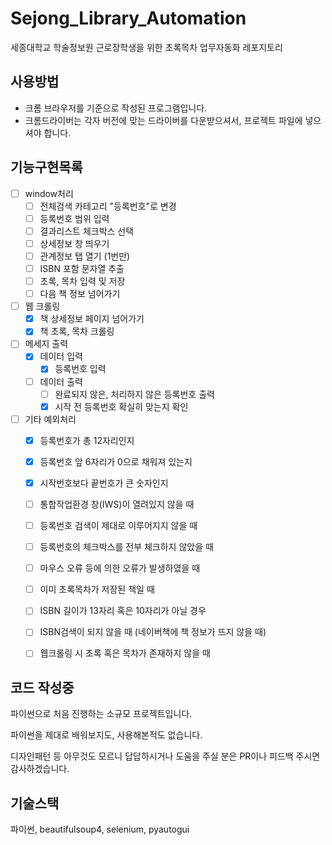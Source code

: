 # Sejong_Library_Automation
세종대학교 학술정보원 근로장학생을 위한 초록목차 업무자동화 레포지토리

## 사용방법
- 크롬 브라우저를 기준으로 작성된 프로그램입니다.
- 크롬드라이버는 각자 버전에 맞는 드라이버를 다운받으셔서, 프로젝트 파일에 넣으셔야 합니다.

## 기능구현목록
- [ ] window처리
  - [ ] 전체검색 카테고리 "등록번호"로 변경
  - [ ] 등록번호 범위 입력
  - [ ] 결과리스트 체크박스 선택
  - [ ] 상세정보 창 띄우기
  - [ ] 관계정보 탭 열기 (1번만)
  - [ ] ISBN 포함 문자열 추출
  - [ ] 초록, 목차 입력 및 저장
  - [ ] 다음 책 정보 넘어가기
- [ ] 웹 크롤링
  - [x] 책 상세정보 페이지 넘어가기
  - [x] 책 초록, 목차 크롤링
- [ ] 메세지 출력
  - [x] 데이터 입력
    - [x] 등록번호 입력
  - [ ] 데이터 출력
    - [ ] 완료되지 않은, 처리하지 않은 등록번호 출력
    - [x] 시작 전 등록번호 확실히 맞는지 확인
- [ ] 기타 예외처리
  - [x] 등록번호가 총 12자리인지
  - [x] 등록번호 앞 6자리가 0으로 채워져 있는지
  - [x] 시작번호보다 끝번호가 큰 숫자인지
  - [ ] 통합작업환경 창(IWS)이 열려있지 않을 때
  - [ ] 등록번호 검색이 제대로 이루어지지 않을 때
  - [ ] 등록번호의 체크박스를 전부 체크하지 않았을 때
  - [ ] 마우스 오류 등에 의한 오류가 발생하였을 때
  - [ ] 이미 초록목차가 저장된 책일 때
  - [ ] ISBN 길이가 13자리 혹은 10자리가 아닐 경우
  - [ ] ISBN검색이 되지 않을 때 (네이버책에 책 정보가 뜨지 않을 때)
  - [ ] 웹크롤링 시 초록 혹은 목차가 존재하지 않을 때



## 코드 작성중
파이썬으로 처음 진행하는 소규모 프로젝트입니다.

파이썬을 제대로 배워보지도, 사용해본적도 없습니다.

디자인패턴 등 아무것도 모르니 답답하시거나 도움을 주실 분은 PR이나 피드백 주시면 감사하겠습니다.

## 기술스택
파이썬, beautifulsoup4, selenium, pyautogui